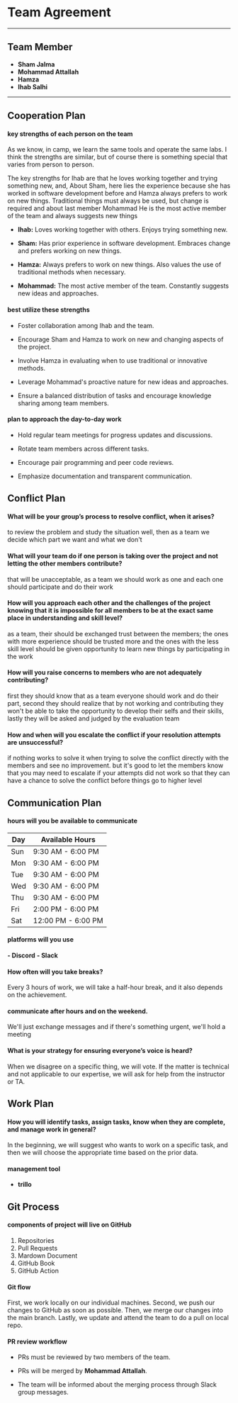 # Team Agreement

---

## Team Member 
- **Sham Jalma**
- **Mohammad Attallah** 
- **Hamza**
- **Ihab Salhi**



---

## Cooperation Plan

#### key strengths of each person on the team 

As we know, in camp, we learn the same tools and operate the same labs. I think the strengths are similar, but of course there is something special that varies from person to person. 

The key strengths for Ihab are that he loves working together and trying something new,
and, About Sham, here lies the experience because she has worked in software development before and Hamza always prefers to work on new things. Traditional things must always be used, but change is required
and about last member Mohammad He is the most active member of the team and always suggests new things


- **Ihab:**
    Loves working together with others.
    Enjoys trying something new.

- **Sham:**
    Has prior experience in software development.
    Embraces change and prefers working on new things.
    

- **Hamza:**
    Always prefers to work on new things.
    Also values the use of traditional methods when necessary.
- **Mohammad:**
    The most active member of the team.
    Constantly suggests new ideas and approaches.

 #### best utilize these strengths 


- Foster collaboration among Ihab and the team.

- Encourage Sham and Hamza to work on new and changing aspects of the project.

- Involve Hamza in evaluating when to use traditional or innovative methods.

- Leverage Mohammad's proactive nature for new ideas and approaches.

- Ensure a balanced distribution of tasks and encourage knowledge sharing among team members.

#### plan to approach the day-to-day work 

- Hold regular team meetings for progress updates and discussions.

- Rotate team members across different tasks.

- Encourage pair programming and peer code reviews.

- Emphasize documentation and transparent communication.

## Conflict Plan
#### What will be your group’s process to resolve conflict, when it arises?
to review the problem and study the situation well, then as a team we decide which part we want and what we don't
#### What will your team do if one person is taking over the project and not letting the other members contribute?
that will be unacceptable, as a team we should work as one and each one should participate and do their work
#### How will you approach each other and the challenges of the project knowing that it is impossible for all members to be at the exact same place in understanding and skill level?
as a team, their should be exchanged trust between the members; the ones with more experience should be trusted more and the ones with the less skill level should be given opportunity to learn new things by participating in the work
#### How will you raise concerns to members who are not adequately contributing?
first they should know that as a team everyone should work and do their part, second they should realize that by not working and contributing they won't be able to take the opportunity to develop their selfs and their skills, lastly they will be asked and judged by the evaluation team
#### How and when will you escalate the conflict if your resolution attempts are unsuccessful?
if nothing works to solve it when trying to solve the conflict directly with the members and see no improvement. but it's good to let the members know that you may need to escalate if your attempts did not work so that they can have a chance to solve the conflict before things go to higher level













## Communication Plan

#### hours will you be available to communicate 

| Day   | Available Hours      |
|-------|----------------------|
| Sun   | 9:30 AM - 6:00 PM    |
| Mon   | 9:30 AM - 6:00 PM    |
| Tue   | 9:30 AM - 6:00 PM    |
| Wed   | 9:30 AM - 6:00 PM    |
| Thu   | 9:30 AM - 6:00 PM    |
| Fri   | 2:00 PM - 6:00 PM    |
| Sat   | 12:00 PM - 6:00 PM   |


#### platforms will you use
**- Discord**
**- Slack**


#### How often will you take breaks? 

Every 3 hours of work, we will take a half-hour break, and it also depends on the achievement.

#### communicate after hours and on the weekend. 

We'll just exchange messages and if there's something urgent, we'll hold a meeting

#### What is your strategy for ensuring everyone’s voice is heard?


When we disagree on a specific thing, we will vote. If the matter is technical and not applicable to our expertise, we will ask for help from the instructor or TA. 


## Work Plan

#### How you will identify tasks, assign tasks, know when they are complete, and manage work in general?

In the beginning, we will suggest who wants to work on a specific task, and then we will choose the appropriate time based on the prior data.

#### management tool

- **trillo** 

## Git Process

#### components of project will live on GitHub

1. Repositories 
2. Pull Requests
3. Mardown Document
4. GitHub Book 
5. GitHub Action 

#### Git flow
First, we work locally on our individual machines.
Second, we push our changes to GitHub as soon as possible.
Then, we merge our changes into the main branch.
Lastly, we update and attend the team to do a pull on local repo.


#### PR review workflow 

- PRs must be reviewed by two members of the team.

- PRs will be merged by **Mohammad Attallah**.

- The team will be informed about the merging process through Slack group messages.


